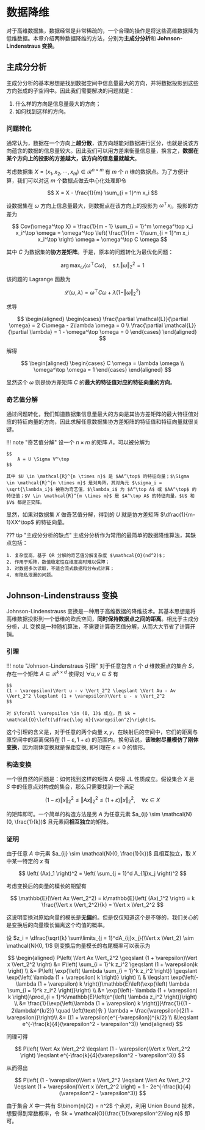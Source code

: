# 数据降维

对于高维数据集，数据经常是非常稀疏的，一个合理的操作是将这些高维数据降为低维数据。本章介绍两种数据降维的方法，分别为**主成分分析**和 **Johnson-Lindenstraus 变换**。

## 主成分分析

主成分分析的基本思想是找到数据空间中信息量最大的方向，并将数据投影到这些方向张成的子空间中。因此我们需要解决的问题就是：

1. 什么样的方向是信息量最大的方向；
2. 如何找到这样的方向。

### 问题转化

通常认为，数据在一个方向上**越分散**，该方向越能对数据进行区分，也就是说该方向蕴含的数据的信息量较大。因此我们可以用方差来衡量信息量，换言之，**数据在某个方向上的投影的方差越大，该方向的信息量就越大**。

考虑数据集 $X = ( x_1, x_2, \cdots, x_m ) \in \mathcal{R}^{n \times m}$ 有 $m$ 个 $n$ 维的数据点。为了方便计算，我们可以对这 $m$ 个数据点做去中心化处理即令

$$
X = X - \frac{1}{m} \sum_{i = 1}^m x_i
$$

设数据集在 $\omega$ 方向上信息量最大，则数据点在该方向上的投影为 $\omega^\top x_i$，投影的方差为

$$
Cov(\omega^\top X) = \frac{1}{m - 1} \sum_{i = 1}^m \omega^\top x_i x_i^\top \omega = \omega^\top \left( \frac{1}{m - 1}\sum_{i = 1}^m x_i x_i^\top \right) \omega = \omega^\top C \omega
$$

其中 $C$ 为数据集的**协方差矩阵**。于是，原本的问题转化为最优化问题：

$$
\arg\max_{\omega} \{\omega^\top C \omega\}, \quad \text{s.t.} \Vert \omega \Vert_2^2 = 1
$$

该问题的 Lagrange 函数为

$$
\mathcal{L}(\omega, \lambda) = \omega^\top C \omega + \lambda (1 - \Vert \omega \Vert_2^2)
$$

求导

$$
\begin{aligned}
    \begin{cases}
        \frac{\partial \mathcal{L}}{\partial \omega} = 2 C\omega - 2\lambda \omega = 0 \\
        \frac{\partial \mathcal{L}}{\partial \lambda} = 1 - \omega^\top \omega = 0
    \end{cases}
\end{aligned}
$$

解得

$$
\begin{aligned}
    \begin{cases}
        C \omega = \lambda \omega \\
        \omega^\top \omega = 1
    \end{cases}
\end{aligned}
$$

显然这个 $\omega$ 则是协方差矩阵 $C$ 的**最大的特征值对应的特征向量的方向**。

### 奇艺值分解

通过问题转化，我们知道数据集信息量最大的方向是其协方差矩阵的最大特征值对应的特征向量的方向，因此求解任意数据集协方差矩阵的特征值和特征向量就很关键。

!!! note "奇艺值分解"
    设一个 $n \times m$ 的矩阵 $A$，可以被分解为

    $$
        A = U \Sigma V^\top
    $$

    其中 $U \in \mathcal{R}^{n \times n}$ 是 $AA^\top$ 的特征向量；$\Sigma \in \mathcal{R}^{n \times m}$ 是对角阵，其对角元 $\sigma_i = \sqrt{\lambda_i}$ 被称为奇艺值，$\lambda_i$ 为 $A^\top A$ 或 $AA^\top$ 的特征值；$V \in \mathcal{R}^{m \times m}$ 是 $A^\top A$ 的特征向量，$U$ 和 $V$ 都是正交阵。

显然，如果对数据集 $X$ 做奇艺值分解，得到的 $U$ 就是协方差矩阵 $\dfrac{1}{m-1}XX^\top$ 的特征向量。

??? tip "主成分分析的缺点"
    主成分分析作为常用的最简单的数据降维算法，其缺点包括：
    
    1. 复杂度高，基于 QR 分解的奇艺值分解复杂度 $\mathcal{O}(nd^2)$；
    2. 作用于矩阵，数值稳定性在维度高时难以保障；
    3. 对数据多次读取，不适合流式数据和分布式计算；
    4. 有隐私泄漏的问题。

## Johnson-Lindenstrauss 变换

Johnson-Lindenstrauss 变换是一种用于高维数据的降维技术。其基本思想是将高维数据投影到一个低维的欧氏空间，**同时保持数据点之间的距离**。相比于主成分分析，JL 变换是一种随机算法，不需要计算奇艺值分解，从而大大节省了计算开销。

### 引理

!!! note "Johnson-Lindenstraus 引理"
    对于任意包含 $n$ 个 $d$ 维数据点的集合 $S$，存在一个矩阵 $A \in \mathcal{R}^{k \times d}$ 使得对 $\forall u, v \in S$ 有

    $$
    (1 - \varepsilon)\Vert u - v \Vert_2^2 \leqslant \Vert Au - Av \Vert_2^2 \leqslant (1 + \varepsilon)\Vert u - v \Vert_2^2
    $$

    对 $\forall \varepsilon \in (0, 1)$ 成立，且 $k = \mathcal{O}\left(\dfrac{\log n}{\varepsilon^2}\right)$。

这个引理的含义是，对于任意的两个向量 $x, y$，在映射后的空间中，它们的距离与原空间中的距离保持在 $(1 − \varepsilon, 1 + \varepsilon)$ 的范围内。换句话说，**该映射尽量模仿了刚体变换**，因为刚体变换就是保距变换, 即引理在 $\varepsilon = 0$ 的情形。

### 构造变换

一个很自然的问题是：如何找到这样的矩阵 $A$ 使得 JL 性质成立。假设集合 $X$ 是 $S$ 中的任意点对构成的集合，那么只需要找到一个满足

$$
(1 - \varepsilon)\Vert x \Vert_2^2 \leqslant \Vert Ax \Vert_2^2 \leqslant (1 + \varepsilon)\Vert x \Vert_2^2, \quad \forall x \in X
$$

的矩阵即可。一个简单的构造方法是另 $A$ 为任意元素 $a_{ij} \sim \mathcal{N}(0, \frac{1}{k})$ 且元素间**相互独立**的矩阵。

### 证明

由于任意 $A$ 中元素 $a_{ij} \sim \mathcal{N}(0, \frac{1}{k})$ 且相互独立，取 $X$ 中某一特定的 $x$ 有

$$
\left( (Ax)_1 \right)^2 = \left( \sum_{j = 1}^d A_{1j}x_j \right)^2
$$

考虑变换后的向量的模长的期望有

$$
\mathbb{E}(\Vert Ax \Vert_2^2) = k\mathbb{E}\left( (Ax)_1^2 \right) = k \frac{\Vert x \Vert_2^2}{k} = \Vert x \Vert_2^2
$$

这说明变换对原始向量的模长是**无偏**的。但是仅仅知道这个是不够的，我们关心的是变换后的向量模长偏离这个均值的概率。

设 $z_i = \dfrac{\sqrt{k} \sum\limits_{j = 1}^dA_{ij}x_j}{\Vert x \Vert_2} \sim \mathcal{N}(0, 1)$ 则变换后向量模长的右尾概率可以表示为

$$
\begin{aligned}
    P\left( \Vert Ax \Vert_2^2 \geqslant (1 + \varepsilon)\Vert x \Vert_2^2 \right) &= P\left( \sum_{i = 1}^k z_i^2 \geqslant (1 + \varepsilon)k \right) \\
    &= P\left( \exp{\left( \lambda \sum_{i = 1}^k z_i^2 \right)} \geqslant \exp{\left( \lambda (1 + \varepsilon) k \right)} \right) \\
    & \leqslant \exp{\left(- \lambda (1 + \varepsilon) k \right)}\mathbb{E}\left(\exp{\left( \lambda \sum_{i = 1}^k z_i^2 \right)}\right) \\
    &= \exp{\left(- \lambda (1 + \varepsilon) k \right)}\prod_{i = 1}^k\mathbb{E}\left(e^{\left( \lambda z_i^2 \right)}\right) \\
    &= \frac{1}{\exp{\left(\lambda (1 + \varepsilon) k \right)}}\frac{1}{(1 - 2\lambda)^{k/2}}  \quad \left(\text{令 } \lambda = \frac{\varepsilon}{2(1 + \varepsilon)}\right)\\
    &= ((1 + \varepsilon)e^{-\varepsilon})^{k/2} \\
    &\leqslant e^{-\frac{k}{4}(\varepsilon^2 - \varepsilon^3)}
\end{aligned}
$$

同理可得

$$
P\left( \Vert Ax \Vert_2^2 \leqslant (1 - \varepsilon)\Vert x \Vert_2^2 \right) \leqslant e^{-\frac{k}{4}(\varepsilon^2 - \varepsilon^3)}
$$

从而得出

$$
P\left( (1 - \varepsilon)\Vert x \Vert_2^2 \leqslant \Vert Ax \Vert_2^2 \leqslant (1 + \varepsilon)\Vert x \Vert_2^2 \right) = 1 - 2e^{-\frac{k}{4}(\varepsilon^2 - \varepsilon^3)}
$$

由于集合 $X$ 中一共有 $\binom{n}{2} = n^2$ 个点对，利用 Union Bound 技术，想要得到常数概率，令 $k = \mathcal{O}(\frac{1}{\varepsilon^2}\log n)$ 即可。
